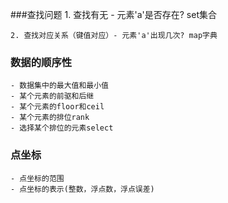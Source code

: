 ###查找问题
    1. 查找有无 - 元素'a'是否存在? set集合
    
    2. 查找对应关系（键值对应）- 元素'a'出现几次? map字典

### 数据的顺序性
    - 数据集中的最大值和最小值
    - 某个元素的前驱和后继
    - 某个元素的floor和ceil
    - 某个元素的排位rank
    - 选择某个排位的元素select
    
### 点坐标
    - 点坐标的范围
    - 点坐标的表示(整数，浮点数，浮点误差)